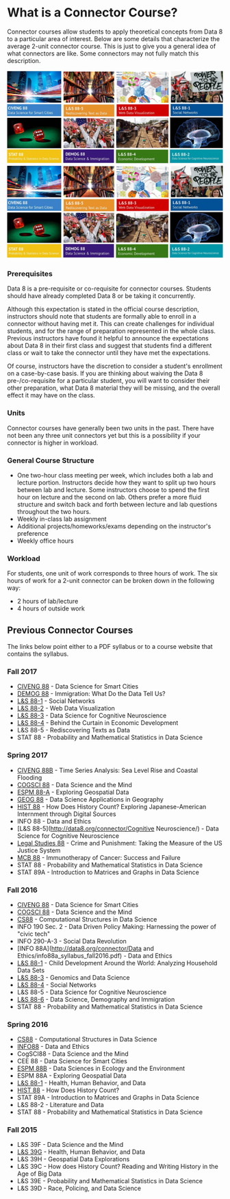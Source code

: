 # What is a Connector Course?

Connector courses allow students to apply theoretical concepts from Data 8 to a particular area of interest. Below are some details that characterize the average 2-unit connector course. This is just to give you a general idea of what connectors are like. Some connectors may not fully match this description.

![](/assets/connectors.jpg)![](/assets/hello.jpg)

### Prerequisites

Data 8 is a pre-requisite or co-requisite for connector courses. Students should have already completed Data 8 or be taking it concurrently.

Although this expectation is stated in the official course description, instructors should note that students are formally able to enroll in a connector without having met it. This can create challenges for individual students, and for the range of preparation represented in the whole class. Previous instructors have found it helpful to announce the expectations about Data 8 in their first class and suggest that students find a different class or wait to take the connector until they have met the expectations.

Of course, instructors have the discretion to consider a student's enrollment on a case-by-case basis. If you are thinking about waiving the Data 8 pre-/co-requisite for a particular student, you will want to consider their other preparation, what Data 8 material they will be missing, and the overall effect it may have on the class.

### Units

Connector courses have generally been two units in the past. There have not been any three unit connectors yet but this is a possibility if your connector is higher in workload.

### General Course Structure

* One two-hour class meeting per week, which includes both a lab and lecture portion. Instructors decide how they want to split up two hours between lab and lecture. Some instructors choose to spend the first hour on lecture and the second on lab. Others prefer a more fluid structure and switch back and forth between lecture and lab questions throughout the two hours.
* Weekly in-class lab assignment
* Additional projects/homeworks/exams depending on the instructor's preference
* Weekly office hours

### Workload

For students, one unit of work corresponds to three hours of work. The six hours of work for a 2-unit connector can be broken down in the following way:

* 2 hours of lab/lecture
* 4 hours of outside work 

## Previous Connector Courses

The links below point either to a PDF syllabus or to a course website that contains the syllabus.

### Fall 2017

* [CIVENG 88](http://www.miladmemarzadeh.com/ce88.html) - Data Science for Smart Cities
* [DEMOG 88](http://courses.demog.berkeley.edu/mason88/) - Immigration: What Do the Data Tell Us?
* [L&S 88-1](http://dennisfeehan.org/teaching/2017fa_ls88.html) - Social Networks
* [L&S 88-2](https://yasmina85.github.io/WDV-LS88-F17/) - Web Data Visualization 
* [L&S 88-3](http://data8.org/cogneuro-connector/Fa17/) - Data Science for Cognitive Neuroscience
* [L&S 88-4](https://gunjanbaid.github.io/connector-sites/assets/L&S88-4/Fa17Syllabus.pdf) - Behind the Curtain in Economic Development
* L&S 88-5 - Rediscovering Texts as Data
* STAT 88 - Probability and Mathematical Statistics in Data Science

### Spring 2017

* [CIVENG 88B](https://gunjanbaid.github.io/connector-sites/assets/CE88B/Sp17Syllabus.pdf) - Time Series Analysis: Sea Level Rise and Coastal Flooding
* [COGSCI 88](https://gunjanbaid.github.io/connector-sites/assets/COGSCI88/Sp17Syllabus.pdf) - Data Science and the Mind
* [ESPM 88-A](https://gunjanbaid.github.io/connector-sites/assets/ESPM88A/Sp17Syllabus.pdf) - Exploring Geospatial Data
* [GEOG 88](https://gunjanbaid.github.io/connector-sites/assets/GEOG88/Sp17Syllabus.pdf) - Data Science Applications in Geography
* [HIST 88](https://gunjanbaid.github.io/connector-sites/assets/HIST88/Sp17Syllabus.pdf) - How Does History Count? Exploring Japanese-American Internment through Digital Sources
* INFO 88 - Data and Ethics
* [L&S 88-5](http://data8.org/connector/Cognitive Neuroscience/) - Data Science for Cognitive Neuroscience
* [Legal Studies 88](https://gunjanbaid.github.io/connector-sites/assets/LegalStudies88/Sp17Syllabus.pdf) - Crime and Punishment: Taking the Measure of the US Justice System
* [MCB 88](https://gunjanbaid.github.io/connector-sites/assets/MCB88/Sp17Schedule.pdf) - Immunotherapy of Cancer: Success and Failure
* STAT 88 - Probability and Mathematical Statistics in Data Science
* STAT 89A - Introduction to Matrices and Graphs in Data Science

### Fall 2016

* [CIVENG 88](http://data8.org/smart-cities-connector/) - Data Science for Smart Cities
* [COGSCI 88](http://linguistics.berkeley.edu/~yangxu/syllabus-dsm-f16.pdf) - Data Science and the Mind
* [CS88](http://cs88-website.github.io/) - Computational Structures in Data Science
* INFO 190 Sec. 2 - Data Driven Policy Making: Harnessing the power of "civic tech"
* INFO 290-A-3 - Social Data Revolution
* [INFO 88A](http://data8.org/connector/Data and Ethics/info88a_syllabus_fall2016.pdf) - Data and Ethics
* [L&S 88-1](http://data8.org/connector/child-development/) - Child Development Around the World: Analyzing Household Data Sets
* [L&S 88-3](http://data8.org/connector/genomics/) - Genomics and Data Science
* [L&S 88-4](http://dennisfeehan.org/teaching/2016fa_ls88.html) - Social Networks
* L&S 88-5 - Data Science for Cognitive Neuroscience
* [L&S 88-6](http://data8.org/connector/demography/) - Data Science, Demography and Immigration
* STAT 88 - Probability and Mathematical Statistics in Data Science

### Spring 2016

* [CS88](http://cs88-website.github.io/) - Computational Structures in Data Science
* [INFO88](http://data8.org/ethics-connector/) - Data and Ethics
* CogSCI88 - Data Science and the Mind
* CEE 88 - Data Science for Smart Cities
* [ESPM 88B](http://data8.org/ecology-connector/) - Data Sciences in Ecology and the Environment
* ESPM 88A - Exploring Geospatial Data
* [L&S 88-1](http://u.demog.berkeley.edu/~redwards/ls88.html) - Health, Human Behavior, and Data
* [HIST 88](http://data8.org/history-connector/) - How Does History Count?
* STAT 89A - Introduction to Matrices and Graphs in Data Science
* L&S 88-2 - Literature and Data
* STAT 88 - Probability and Mathematical Statistics in Data Science

### Fall 2015

* L&S 39F - Data Science and the Mind
* [L&S 39G](http://u.demog.berkeley.edu/~redwards/ls39g.html) - Health, Human Behavior, and Data
* L&S 39H - Geospatial Data Explorations
* L&S 39C - How does History Count? Reading and Writing History in the Age of Big Data
* L&S 39E - Probability and Mathematical Statistics in Data Science
* L&S 39D - Race, Policing, and Data Science



